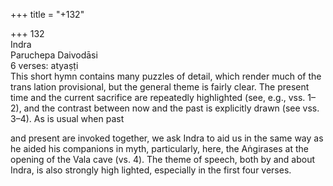 +++
title = "+132"

+++
132  
Indra  
Paruchepa Daivodāsi  
6 verses: atyaṣṭi  
This short hymn contains many puzzles of detail, which render much of the trans lation provisional, but the general theme is fairly clear. The present time and the  current sacrifice are repeatedly highlighted (see, e.g., vss. 1–2), and the contrast  between now and the past is explicitly drawn (see vss. 3–4). As is usual when past  

and present are invoked together, we ask Indra to aid us in the same way as he aided  his companions in myth, particularly, here, the Aṅgirases at the opening of the Vala  cave (vs. 4). The theme of speech, both by and about Indra, is also strongly high lighted, especially in the first four verses.  